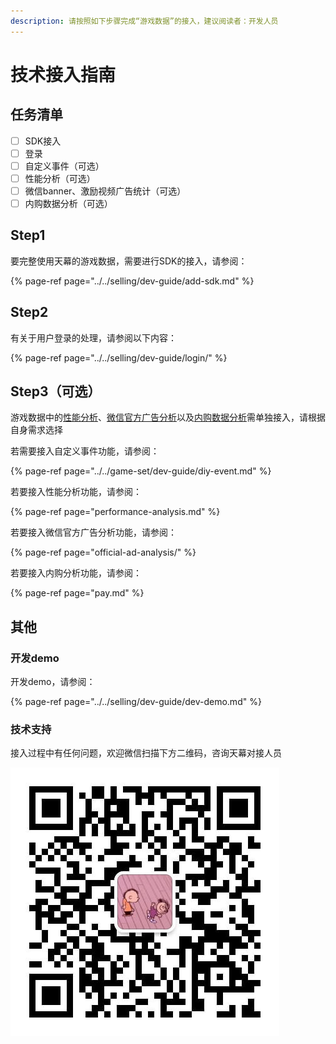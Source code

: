 ```yaml
---
description: 请按照如下步骤完成“游戏数据”的接入，建议阅读者：开发人员
---
```


# 技术接入指南

## 任务清单

* [ ] SDK接入
* [ ] 登录
* [ ] 自定义事件（可选）
* [ ] 性能分析（可选）
* [ ] 微信banner、激励视频广告统计（可选）
* [ ] 内购数据分析（可选）

## Step1

要完整使用天幕的游戏数据，需要进行SDK的接入，请参阅：

{% page-ref page="../../selling/dev-guide/add-sdk.md" %}

## Step2

有关于用户登录的处理，请参阅以下内容：

{% page-ref page="../../selling/dev-guide/login/" %}

## Step3（可选）

游戏数据中的[性能分析](../main-features.md#9-xing-neng-fen-xi)、[微信官方广告分析](../main-features.md#5-3-wei-xin-banner-yu-ji-li-shi-pin)以及[内购数据分析](../main-features.md#5-2-nei-gou-fen-xi-ce-shi-zhong)需单独接入，请根据自身需求选择

若需要接入自定义事件功能，请参阅：

{% page-ref page="../../game-set/dev-guide/diy-event.md" %}

若要接入性能分析功能，请参阅：

{% page-ref page="performance-analysis.md" %}

若要接入微信官方广告分析功能，请参阅：

{% page-ref page="official-ad-analysis/" %}

若要接入内购分析功能，请参阅：

{% page-ref page="pay.md" %}

## 其他

### 开发demo

开发demo，请参阅：

{% page-ref page="../../selling/dev-guide/dev-demo.md" %}

### 技术支持

接入过程中有任何问题，欢迎微信扫描下方二维码，咨询天幕对接人员

![&#x5FAE;&#x4FE1;&#x626B;&#x4E00;&#x626B;&#xFF0C;&#x6DFB;&#x52A0;&#x5929;&#x5E55;&#x5BF9;&#x63A5;&#x4EBA;&#x5458;&#x5FAE;&#x4FE1;](../../.gitbook/assets/wei-xin-tu-pian-20191009150820%20%281%29.jpg)

